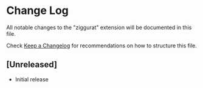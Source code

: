 # Change Log

All notable changes to the "ziggurat" extension will be documented in this file.

Check [Keep a Changelog](http://keepachangelog.com/) for recommendations on how to structure this file.

## [Unreleased]

- Initial release
